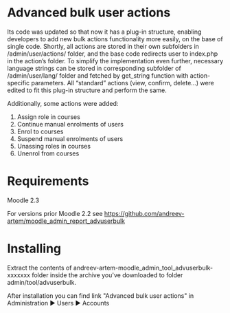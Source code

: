Advanced bulk user actions
=============================

Its code was updated so that now it has a plug-in structure, enabling developers to add new bulk actions functionality more easily, on the base of single code. Shortly, all actions are stored in their own subfolders in /admin/user/actions/ folder, and the base code redirects user to index.php in the action’s folder. To simplify the implementation even further, necessary language strings can be stored in corresponding subfolder of /admin/user/lang/ folder and fetched by get_string function with action-specific parameters. All “standard” actions (view, confirm, delete…) were edited to fit this plug-in structure and perform the same.

Additionally, some actions were added:

1. Assign role in courses
1. Continue manual enrolments of users
1. Enrol to courses
1. Suspend manual enrolments of users
1. Unassing roles in courses
1. Unenrol from courses

Requirements
=============================

Moodle 2.3

For versions prior Moodle 2.2 see https://github.com/andreev-artem/moodle_admin_report_advuserbulk

Installing
=============================

Extract the contents of andreev-artem-moodle_admin_tool_advuserbulk-xxxxxxx folder inside the archive you've downloaded to folder admin/tool/advuserbulk.

After installation you can find link "Advanced bulk user actions" in Administration ► Users ► Accounts